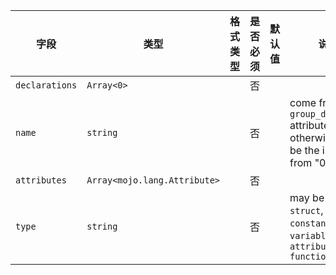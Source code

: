 | 字段 | 类型 | 格式类型 | 是否必须 | 默认值 | 说明 |
|---|---|---|---|---|---|
| `declarations` | `Array<0>` |  | 否 |  |  |
| `name` | `string` |  | 否 |  | come from `group_decl_name` attribute, otherwise will be the index from "0" |
| `attributes` | `Array<mojo.lang.Attribute>` |  | 否 |  |  |
| `type` | `string` |  | 否 |  | may be the `struct`, `enum`, `constant`, `variable`, `attribute` `function` |
